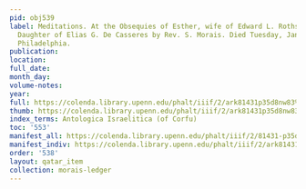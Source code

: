 ```yaml
---
pid: obj539
label: Meditations. At the Obsequies of Esther, wife of Edward L. Rothschild, and
  Daughter of Elias G. De Casseres by Rev. S. Morais. Died Tuesday, January 25, 1887.
  Philadelphia.
publication:
location:
full_date:
month_day:
volume-notes:
year:
full: https://colenda.library.upenn.edu/phalt/iiif/2/ark81431p35d8nw83%2FSHA256E-s5040994--ce0a703abec3021eee1aff7fd68eaaaf87eae15fbbdbe4175bfbccac1409f011.jpeg/full/3500,/0/default.jpg
thumb: https://colenda.library.upenn.edu/phalt/iiif/2/ark81431p35d8nw83%2FSHA256E-s5040994--ce0a703abec3021eee1aff7fd68eaaaf87eae15fbbdbe4175bfbccac1409f011.jpeg/full/!200,200/0/default.jpg
index_terms: Antologica Israelitica (of Corfu)
toc: '553'
manifest_all: https://colenda.library.upenn.edu/phalt/iiif/2/81431-p35d8nw83/manifest
manifest_indiv: https://colenda.library.upenn.edu/phalt/iiif/2/ark81431p35d8nw83%2FSHA256E-s5040994--ce0a703abec3021eee1aff7fd68eaaaf87eae15fbbdbe4175bfbccac1409f011.jpeg
order: '538'
layout: qatar_item
collection: morais-ledger
---
```

